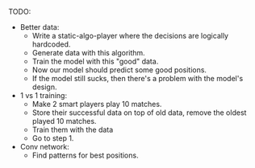 TODO:
  - Better data:
    - Write a static-algo-player where the decisions are logically hardcoded.
    - Generate data with this algorithm.
    - Train the model with this "good" data.
    - Now our model should predict some good positions.
    - If the model still sucks, then there's a problem with the model's design.
  - 1 vs 1 training:
      - Make 2 smart players play 10 matches.
      - Store their successful data on top of old data, remove the oldest played 10 matches.
      - Train them with the data
      - Go to step 1.
  - Conv network:
      - Find patterns for best positions.